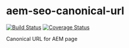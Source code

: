 # aem-seo-canonical-url

[![Build Status](https://travis-ci.org/otarsko/aem-seo-canonical-url.svg?branch=master)](https://travis-ci.org/otarsko/aem-seo-canonical-url)
[![Coverage Status](https://coveralls.io/repos/github/otarsko/aem-seo-canonical-url/badge.svg?branch=master)](https://coveralls.io/github/otarsko/aem-seo-canonical-url?branch=master)

Canonical URL for AEM page

